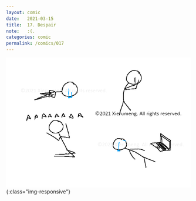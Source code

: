 ```yaml
---
layout: comic
date:   2021-03-15
title:  17. Despair
note:   :(.
categories: comic
permalink: /comics/017
---
```

![PAGE 017](/comics/017-tOtAC0tNrZUp6085-NYEKN8S8ejlp2jEU.png){:class="img-responsive"}
